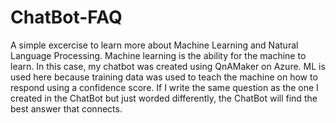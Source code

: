 # ChatBot-FAQ

A simple excercise to learn more about Machine Learning and Natural Language Processing. Machine learning is the ability for the machine to learn. In this case, my chatbot was created using QnAMaker on Azure. ML is used here because training data was used to teach the machine on how to respond using a confidence score. If I write the same question as the one I created in the ChatBot but just worded differently, the ChatBot will find the best answer that connects.
